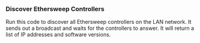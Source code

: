 ### Discover Ethersweep Controllers

Run this code to discover all Ethersweep controllers on the LAN network. 
It sends out a broadcast and waits for the controllers to answer. It will return a list of IP addresses and software versions.